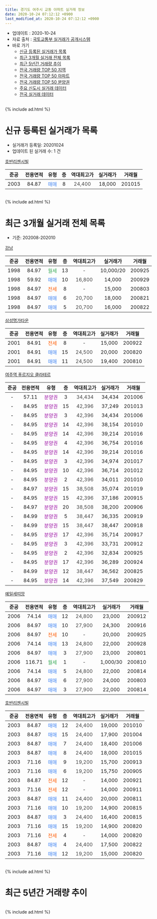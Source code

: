 ```yaml
---
title: 경기도 여주시 교동 아파트 실거래 정보
date: 2020-10-24 07:12:12 +0900
last_modified_at: 2020-10-24 07:12:12 +0900
---
```


* 업데이트 : 2020-10-24
* 자료 출처 : [국토교통부 실거래가 공개시스템](http://rt.molit.go.kr)
* 바로 가기
    * [신규 등록된 실거래가 목록](#신규-등록된-실거래가-목록)
    * [최근 3개월 실거래 전체 목록](#최근-3개월-실거래-전체-목록)
    * [최근 5년간 거래량 추이](#최근-5년간-거래량-추이)
    * [전국 거래량 TOP 50 지역](https://inasie.github.io/apt-trade-info/최근-3개월-전국에서-가장-거래가-많이-발생한-지역)
    * [전국 거래량 TOP 50 아파트](https://inasie.github.io/apt-trade-info/최근-3개월-전국에서-가장-거래가-많이-발생한-아파트)
    * [전국 거래량 TOP 50 분양권](https://inasie.github.io/apt-trade-info/최근-3개월-전국에서-가장-거래가-많이-발생한-분양권)
    * [주요 신도시 실거래 데이터](https://inasie.github.io/apt-trade-info/주요-신도시)
    * [전국 실거래 데이터](https://inasie.github.io/apt-trade-info/전국)
<br>
{% include ad.html %}
<br>

# 신규 등록된 실거래가 목록
* 실거래가 등록일: 20201024
* 업데이트 된 실거래 수: 1 건


[호반리젠시빌](https://search.naver.com/search.naver?query=%EA%B2%BD%EA%B8%B0%EB%8F%84+%EC%97%AC%EC%A3%BC%EC%8B%9C+%EA%B5%90%EB%8F%99+%ED%98%B8%EB%B0%98%EB%A6%AC%EC%A0%A0%EC%8B%9C%EB%B9%8C)

|준공|전용면적|유형|층|역대최고가|실거래가|거래월|
|:---:|:---:|:---:|:---:|:---:|:---:|:---:|
|2003|84.87|<span style="color:#4285f3">매매</span>|8|<span style="color:#444444">24,400</span>|18,000|201015|


<br>
{% include ad.html %}
<br>

# 최근 3개월 실거래 전체 목록
* 기준: 202008-202010


[강남](https://search.naver.com/search.naver?query=%EA%B2%BD%EA%B8%B0%EB%8F%84+%EC%97%AC%EC%A3%BC%EC%8B%9C+%EA%B5%90%EB%8F%99+%EA%B0%95%EB%82%A8)

|준공|전용면적|유형|층|역대최고가|실거래가|거래월|
|:---:|:---:|:---:|:---:|:---:|:---:|:---:|
|1998|84.97|<span style="color:#34a853">월세</span>|13|<span style="color:#444444">-</span>|10,000/20|200925|
|1998|59.92|<span style="color:#4285f3">매매</span>|10|<span style="color:#444444">16,800</span>|14,000|200929|
|1998|84.97|<span style="color:#ff5a00">전세</span>|8|<span style="color:#444444">-</span>|15,000|200803|
|1998|84.97|<span style="color:#4285f3">매매</span>|6|<span style="color:#444444">20,700</span>|18,000|200821|
|1998|84.97|<span style="color:#4285f3">매매</span>|5|<span style="color:#444444">20,700</span>|16,000|200822|

[삼성명가타운](https://search.naver.com/search.naver?query=%EA%B2%BD%EA%B8%B0%EB%8F%84+%EC%97%AC%EC%A3%BC%EC%8B%9C+%EA%B5%90%EB%8F%99+%EC%82%BC%EC%84%B1%EB%AA%85%EA%B0%80%ED%83%80%EC%9A%B4)

|준공|전용면적|유형|층|역대최고가|실거래가|거래월|
|:---:|:---:|:---:|:---:|:---:|:---:|:---:|
|2001|84.91|<span style="color:#ff5a00">전세</span>|8|<span style="color:#444444">-</span>|15,000|200922|
|2001|84.91|<span style="color:#4285f3">매매</span>|15|<span style="color:#444444">24,500</span>|20,000|200820|
|2001|84.91|<span style="color:#4285f3">매매</span>|11|<span style="color:#444444">24,500</span>|19,400|200810|

[여주역 푸르지오 클라테르](https://search.naver.com/search.naver?query=%EA%B2%BD%EA%B8%B0%EB%8F%84+%EC%97%AC%EC%A3%BC%EC%8B%9C+%EA%B5%90%EB%8F%99+%EC%97%AC%EC%A3%BC%EC%97%AD+%ED%91%B8%EB%A5%B4%EC%A7%80%EC%98%A4+%ED%81%B4%EB%9D%BC%ED%85%8C%EB%A5%B4)

|준공|전용면적|유형|층|역대최고가|실거래가|거래월|
|:---:|:---:|:---:|:---:|:---:|:---:|:---:|
|-|57.11|<span style="color:#9C11A5">분양권</span>|3|<span style="color:#444444">34,434</span>|34,434|201006|
|-|84.95|<span style="color:#9C11A5">분양권</span>|15|<span style="color:#444444">42,396</span>|37,249|201013|
|-|84.95|<span style="color:#9C11A5">분양권</span>|3|<span style="color:#444444">42,396</span>|34,434|201006|
|-|84.95|<span style="color:#9C11A5">분양권</span>|14|<span style="color:#444444">42,396</span>|38,154|201010|
|-|84.95|<span style="color:#9C11A5">분양권</span>|14|<span style="color:#444444">42,396</span>|39,214|201016|
|-|84.95|<span style="color:#9C11A5">분양권</span>|4|<span style="color:#444444">42,396</span>|36,754|201016|
|-|84.95|<span style="color:#9C11A5">분양권</span>|14|<span style="color:#444444">42,396</span>|39,214|201016|
|-|84.95|<span style="color:#9C11A5">분양권</span>|3|<span style="color:#444444">42,396</span>|34,974|201017|
|-|84.95|<span style="color:#9C11A5">분양권</span>|10|<span style="color:#444444">42,396</span>|36,714|201012|
|-|84.95|<span style="color:#9C11A5">분양권</span>|2|<span style="color:#444444">42,396</span>|34,011|201010|
|-|84.97|<span style="color:#9C11A5">분양권</span>|15|<span style="color:#444444">38,508</span>|35,074|201019|
|-|84.95|<span style="color:#9C11A5">분양권</span>|15|<span style="color:#444444">42,396</span>|37,186|200915|
|-|84.97|<span style="color:#9C11A5">분양권</span>|20|<span style="color:#444444">38,508</span>|38,200|200906|
|-|84.99|<span style="color:#9C11A5">분양권</span>|5|<span style="color:#444444">38,447</span>|36,335|200919|
|-|84.99|<span style="color:#9C11A5">분양권</span>|15|<span style="color:#444444">38,447</span>|38,447|200918|
|-|84.95|<span style="color:#9C11A5">분양권</span>|17|<span style="color:#444444">42,396</span>|35,714|200917|
|-|84.95|<span style="color:#9C11A5">분양권</span>|3|<span style="color:#444444">42,396</span>|33,731|200912|
|-|84.95|<span style="color:#9C11A5">분양권</span>|2|<span style="color:#444444">42,396</span>|32,834|200925|
|-|84.95|<span style="color:#9C11A5">분양권</span>|17|<span style="color:#444444">42,396</span>|36,289|200924|
|-|84.99|<span style="color:#9C11A5">분양권</span>|12|<span style="color:#444444">38,447</span>|36,562|200825|
|-|84.95|<span style="color:#9C11A5">분양권</span>|14|<span style="color:#444444">42,396</span>|37,549|200829|

[예일세띠앙](https://search.naver.com/search.naver?query=%EA%B2%BD%EA%B8%B0%EB%8F%84+%EC%97%AC%EC%A3%BC%EC%8B%9C+%EA%B5%90%EB%8F%99+%EC%98%88%EC%9D%BC%EC%84%B8%EB%9D%A0%EC%95%99)

|준공|전용면적|유형|층|역대최고가|실거래가|거래월|
|:---:|:---:|:---:|:---:|:---:|:---:|:---:|
|2006|74.14|<span style="color:#4285f3">매매</span>|12|<span style="color:#444444">24,800</span>|23,000|200912|
|2006|84.97|<span style="color:#4285f3">매매</span>|10|<span style="color:#444444">27,900</span>|24,300|200916|
|2006|84.97|<span style="color:#ff5a00">전세</span>|10|<span style="color:#444444">-</span>|20,000|200925|
|2006|74.14|<span style="color:#4285f3">매매</span>|13|<span style="color:#444444">24,800</span>|22,000|200928|
|2006|84.97|<span style="color:#4285f3">매매</span>|3|<span style="color:#444444">27,900</span>|23,000|200801|
|2006|116.71|<span style="color:#34a853">월세</span>|1|<span style="color:#444444">-</span>|1,000/30|200810|
|2006|74.14|<span style="color:#4285f3">매매</span>|5|<span style="color:#444444">24,800</span>|22,000|200814|
|2006|84.97|<span style="color:#4285f3">매매</span>|6|<span style="color:#444444">27,900</span>|24,000|200803|
|2006|84.97|<span style="color:#4285f3">매매</span>|3|<span style="color:#444444">27,900</span>|22,000|200814|

[호반리젠시빌](https://search.naver.com/search.naver?query=%EA%B2%BD%EA%B8%B0%EB%8F%84+%EC%97%AC%EC%A3%BC%EC%8B%9C+%EA%B5%90%EB%8F%99+%ED%98%B8%EB%B0%98%EB%A6%AC%EC%A0%A0%EC%8B%9C%EB%B9%8C)

|준공|전용면적|유형|층|역대최고가|실거래가|거래월|
|:---:|:---:|:---:|:---:|:---:|:---:|:---:|
|2003|84.87|<span style="color:#4285f3">매매</span>|12|<span style="color:#444444">24,400</span>|19,000|201010|
|2003|84.87|<span style="color:#4285f3">매매</span>|15|<span style="color:#444444">24,400</span>|17,900|201004|
|2003|84.87|<span style="color:#4285f3">매매</span>|7|<span style="color:#444444">24,400</span>|18,400|201006|
|2003|84.87|<span style="color:#4285f3">매매</span>|8|<span style="color:#444444">24,400</span>|18,000|201015|
|2003|71.16|<span style="color:#4285f3">매매</span>|9|<span style="color:#444444">19,200</span>|15,700|200913|
|2003|71.16|<span style="color:#4285f3">매매</span>|6|<span style="color:#444444">19,200</span>|15,750|200905|
|2003|84.87|<span style="color:#ff5a00">전세</span>|12|<span style="color:#444444">-</span>|14,000|200921|
|2003|71.16|<span style="color:#ff5a00">전세</span>|12|<span style="color:#444444">-</span>|14,000|200911|
|2003|84.87|<span style="color:#4285f3">매매</span>|11|<span style="color:#444444">24,400</span>|20,000|200811|
|2003|71.16|<span style="color:#4285f3">매매</span>|10|<span style="color:#444444">19,200</span>|14,900|200815|
|2003|84.87|<span style="color:#4285f3">매매</span>|3|<span style="color:#444444">24,400</span>|16,400|200815|
|2003|71.16|<span style="color:#4285f3">매매</span>|15|<span style="color:#444444">19,200</span>|14,900|200820|
|2003|71.16|<span style="color:#ff5a00">전세</span>|4|<span style="color:#444444">-</span>|14,000|200820|
|2003|84.87|<span style="color:#4285f3">매매</span>|4|<span style="color:#444444">24,400</span>|17,500|200822|
|2003|71.16|<span style="color:#4285f3">매매</span>|12|<span style="color:#444444">19,200</span>|15,000|200820|


<br>
{% include ad.html %}
<br>

# 최근 5년간 거래량 추이


<div style="width:100%;">
    <canvas id="deal_progress" height="200"></canvas>
</div>

<script>
new Chart(document.getElementById("deal_progress"), {
    type: 'line',
    data: {
        labels: ['201510','201511','201512','201601','201602','201603','201604','201605','201606','201607','201608','201609','201610','201611','201612','201701','201702','201703','201704','201705','201706','201707','201708','201709','201710','201711','201712','201801','201802','201803','201804','201805','201806','201807','201808','201809','201810','201811','201812','201901','201902','201903','201904','201905','201906','201907','201908','201909','201910','201911','201912','202001','202002','202003','202004','202005','202006','202007','202008','202009','202010'],
        datasets: [{
            label: '매매',
            pointRadius: 1,
            data: [14, 9, 10, 8, 8, 12, 8, 7, 5, 5, 5, 13, 3, 6, 4, 7, 8, 10, 2, 3, 11, 3, 4, 6, 11, 4, 8, 5, 5, 3, 6, 4, 3, 5, 4, 6, 5, 5, 3, 0, 4, 3, 4, 3, 6, 3, 4, 4, 5, 4, 4, 8, 6, 1, 8, 133, 35, 32, 16, 14, 15],
            borderColor: "rgba(255, 201, 14, 1)",
            backgroundColor: "rgba(255, 201, 14, 0.5)",
            fill: false,
            lineTension: 0
        },{
            label: '전월세',
            pointRadius: 1,
            data: [6, 8, 6, 14, 8, 8, 4, 5, 9, 8, 8, 7, 9, 9, 6, 5, 6, 12, 7, 7, 9, 5, 6, 5, 6, 6, 4, 19, 8, 2, 8, 7, 4, 8, 4, 5, 5, 5, 10, 7, 4, 7, 5, 6, 6, 7, 0, 6, 14, 13, 16, 7, 9, 2, 6, 3, 5, 6, 3, 5, 0],
            borderColor: "rgba(0, 141, 185, 1)",
            backgroundColor: "rgba(0, 141, 185, 0.5)",
            fill: false,
            lineTension: 0
        }
        ]
    },
    options: {
        responsive: true,
        title: {
            display: false
        },
        tooltips: {
            mode: 'index',
            intersect: false
        },
        hover: {
            mode: 'nearest',
            intersect: true
        },
        scales: {
            xAxes: [{
                display: true,
                scaleLabel: {
                    display: true,
                    labelString: '년/월'
                }
            }],
            yAxes: [{
                display: true,
                ticks: {
                    suggestedMin: 0,
                },
                scaleLabel: {
                    display: true,
                    labelString: '실거래 수'
                }
            }]
        }
    }
});

</script>


<br>
{% include ad.html %}
<br>

